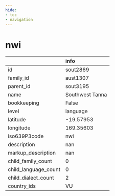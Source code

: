 ```yaml
---
hide:
- toc
- navigation
---
```

# nwi
|                      | info            |
|:---------------------|:----------------|
| id                   | sout2869        |
| family_id            | aust1307        |
| parent_id            | sout3195        |
| name                 | Southwest Tanna |
| bookkeeping          | False           |
| level                | language        |
| latitude             | -19.57953       |
| longitude            | 169.35603       |
| iso639P3code         | nwi             |
| description          | nan             |
| markup_description   | nan             |
| child_family_count   | 0               |
| child_language_count | 0               |
| child_dialect_count  | 2               |
| country_ids          | VU              |
